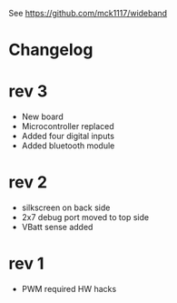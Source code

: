 See https://github.com/mck1117/wideband


# Changelog

# rev 3

* New board
* Microcontroller replaced
* Added four digital inputs
* Added bluetooth module

# rev 2

* silkscreen on back side
* 2x7 debug port moved to top side
* VBatt sense added

# rev 1

* PWM required HW hacks
